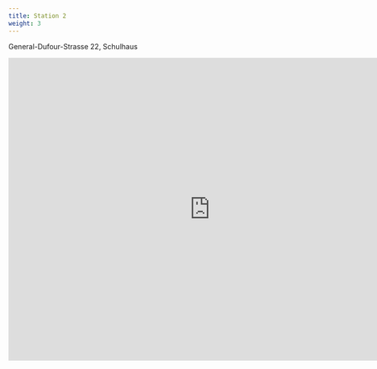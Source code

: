 ```yaml
---
title: Station 2
weight: 3
---
```


General-Dufour-Strasse 22, Schulhaus

<iframe src="https://www.google.com/maps/embed?pb=!1m18!1m12!1m3!1d333.57937249261886!2d7.247335632897868!3d47.13730832830007!2m3!1f0!2f39.252417464169284!3f0!3m2!1i1024!2i768!4f35!3m3!1m2!1s0x478e194ce3499efb%3A0xf774a41fdcd9bbde!2sRue%20G%C3%A9n%C3%A9ral-Dufour%2022%2C%202502%20Bienne!5e1!3m2!1sfr!2sch!4v1618215974163!5m2!1sfr!2sch" width="800" height="600" style="border:0;" allowfullscreen="" loading="lazy"></iframe>